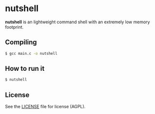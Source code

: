 # nutshell

**nutshell** is an lightweight command shell with an extremely low
memory footprint.

## Compiling

```bash
$ gcc main.c -o nutshell
```

## How to run it

```bash
$ nutshell
```

## License

See the [LICENSE](LICENSE) file for license (AGPL).
